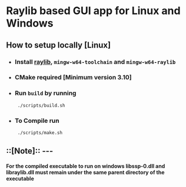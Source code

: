 # Raylib based GUI app for Linux and Windows

## How to setup locally [Linux]


- ### Install [raylib](https://github.com/raysan5/raylib), `mingw-w64-toolchain` and `mingw-w64-raylib`

- ### CMake required [Minimum version 3.10]

- ### Run `build` by running
   ```bash
    ./scripts/build.sh
  ```
- ### To Compile run
   ```bash
    ./scripts/make.sh
  ```

## ::[Note]:: ---

#### For the compiled executable to run on windows libssp-0.dll and libraylib.dll must remain under the same parent directory of the executable  